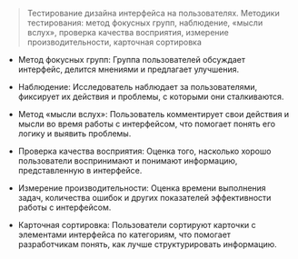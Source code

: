 > Тестирование дизайна интерфейса на пользователях. Методики тестирования: метод фокусных групп, наблюдение, «мысли вслух», проверка качества восприятия, измерение производительности, карточная сортировка

- Метод фокусных групп:
	Группа пользователей обсуждает интерфейс, делится мнениями и предлагает улучшения.

- Наблюдение:
	Исследователь наблюдает за пользователями, фиксирует их действия и проблемы, с которыми они сталкиваются.

- Метод «мысли вслух»:
	Пользователь комментирует свои действия и мысли во время работы с интерфейсом, что помогает понять его логику и выявить проблемы.

- Проверка качества восприятия:
	Оценка того, насколько хорошо пользователи воспринимают и понимают информацию, представленную в интерфейсе.

- Измерение производительности:
	Оценка времени выполнения задач, количества ошибок и других показателей эффективности работы с интерфейсом.

- Карточная сортировка:
	Пользователи сортируют карточки с элементами интерфейса по категориям, что помогает разработчикам понять, как лучше структурировать информацию.